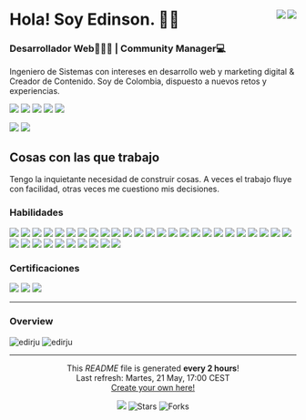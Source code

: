 <h1>Hola! Soy Edinson. 👋🏻 <span><a href="https://edinson-rivera.pages.dev/" target="_blank"><img align="right" src="https://img.shields.io/badge/👨🏻‍💻Edinson_Rivera-%23FFC134.svg?style=flat&logoColor=white"></a><a href="https://www.linkedin.com/in/edinson-rivera-jurado"><img align="right" src="https://img.shields.io/badge/Edinson%20Rivera-%230077B5.svg?style=flat&logo=linkedin&logoColor=white"></a></span></h1>
<h3 align="left">Desarrollador Web👨🏻‍💻 | Community Manager💻</h3>
<p>Ingeniero de Sistemas con intereses en desarrollo web y marketing digital & Creador de Contenido. Soy de Colombia, dispuesto a nuevos retos y experiencias.</p>

<a href="https://edinson-rivera.pages.dev/" target="_blank"><img src="https://img.shields.io/badge/🌐edinson-rivera.dev-%23FFC134.svg?style=flat&logoColor=white"></a>
<a href="https://www.instagram.com/edirju/"><img src="https://img.shields.io/badge/@edinsonrivera-%23E4405F.svg?style=flat&logo=Instagram&logoColor=white"></a>
<a href="https://twitter.com/edinson_rivera"><img src="https://img.shields.io/badge/@edinson_rivera-%232F3134.svg?style=flat&logo=X&logoColor=white"></a>
<a href="https://www.facebook.com/edirju"><img src="https://img.shields.io/badge/edinson_rivera-%231877F2.svg?style=flat&logo=facebook&logoColor=white"></a>
<a href="https://www.threads.net/@edirju"><img src="https://img.shields.io/badge/@edinsonrivera-2F3134?style=flat&logo=Threads&logoColor=white"></a>

<p>
    <img src="https://img.shields.io/github/stars/Edirju?style=flat&logo=github&color=FF3C00&labelColor=2F3134">
    <img src="https://img.shields.io/github/followers/Edirju?style=flat&logo=github&color=FF3C00&labelColor=2F3134">
</p>

<h2>Cosas con las que trabajo</h2>
<p>Tengo la inquietante necesidad de construir cosas. A veces el trabajo fluye con facilidad, otras veces me cuestiono mis decisiones.</p>
<h3>Habilidades</h3>
<p>
    <img src="https://img.shields.io/badge/HTML5-%23E34F26.svg?style=flat&logo=html5&logoColor=white">
    <img src="https://img.shields.io/badge/CSS3-%231572B6.svg?style=flat&logo=css3&logoColor=white">
    <img src="https://img.shields.io/badge/JavaScript-%23323330.svg?style=flat&logo=javascript&logoColor=%23F7DF1E"> 
    <img src="https://img.shields.io/badge/Astro-%230C1222?style=flat&logo=astro&logoColor=%23FDFDFE">
    <img src="https://img.shields.io/badge/Bootstrap-%238511FA.svg?style=flat&logo=bootstrap&logoColor=white">
    <img src="https://img.shields.io/badge/Tailwind-%2338B2AC.svg?style=flat&logo=tailwind-css&logoColor=white">
    <img src="https://img.shields.io/badge/SASS%20&%20SCSS-hotpink.svg?style=flat&logo=SASS&logoColor=white">
    <img src="https://img.shields.io/badge/React-%2320232a.svg?style=flat&logo=react&logoColor=%2361DAFB">    
    <img src="https://img.shields.io/badge/Wordpress-%23117AC9.svg?style=flat&logo=WordPress&logoColor=white">
    <img src="https://img.shields.io/badge/PHP-%23777BB4.svg?style=flat&logo=php&logoColor=white">
    <img src="https://img.shields.io/badge/MySQL-4479A1.svg?style=flat&logo=mysql&logoColor=white">
    <img src="https://img.shields.io/badge/VSCode-0078D4?style=flat&logo=visual%20studio%20code&logoColor=white">
    <img src="https://img.shields.io/badge/Python-FFD43B?style=flat&logo=python&logoColor=blue">
    <img src="https://img.shields.io/badge/TypeScript-007ACC?style=flat&logo=typescript&logoColor=white">
    <img src="https://img.shields.io/badge/Vercel-000000?style=flat&logo=vercel&logoColor=white">
    <img src="https://img.shields.io/badge/GIT-E44C30?style=flat&logo=git&logoColor=white">
    <img src="https://img.shields.io/badge/Linux-FCC624?style=flat&logo=linux&logoColor=black">
    <img src="https://img.shields.io/badge/Ubuntu-E95420?style=flat&logo=ubuntu&logoColor=white">
    <img src="https://img.shields.io/badge/fastapi-109989?style=flat&logo=FASTAPI&logoColor=white">
    <img src="https://img.shields.io/badge/Markdown-000000?style=flat&logo=markdown&logoColor=white">
    <img src="https://img.shields.io/badge/Node%20js-339933?style=flat&logo=nodedotjs&logoColor=white">
    <img src="https://img.shields.io/badge/npm-CB3837?style=flat&logo=npm&logoColor=white">
    <img src="https://img.shields.io/badge/Vite-B73BFE?style=flat&logo=vite&logoColor=%23FFD62E">
    <img src="https://img.shields.io/badge/Slack-4A154B?style=flat&logo=slack&logoColor=white">  
    <img src="https://img.shields.io/badge/Figma-F24E1E?style=flat&logo=figma&logoColor=white">
    <img src="https://img.shields.io/badge/Adobe%20Photoshop-%2331A8FF.svg?style=flat&logo=adobe%20photoshop&logoColor=white">
    <img src="https://img.shields.io/badge/Canva-%2300C4CC.svg?&style=flat&logo=Canva&logoColor=white">
    <img src="https://img.shields.io/badge/ChatGPT-74aa9c?style=flat&logo=openai&logoColor=white" />
    <img src="https://img.shields.io/badge/Notion-%23000000.svg?style=flat&logo=Notion&logoColor=white">
    <img src="https://img.shields.io/badge/Miro-F7C922?style=flat&logo=Miro&logoColor=%23050036">
    <img src="https://img.shields.io/badge/Trello-0052CC?style=flat&logo=trello&logoColor=white">  
    <img src="https://img.shields.io/badge/Google%20Analytics-E37400?style=flat&logo=google%20analytics&logoColor=white">
    <img src="https://img.shields.io/badge/Unsplash-000000?style=flat&logo=Unsplash&logoColor=white">
    <img src="https://img.shields.io/badge/Gemini-8E75B2?style=flat&logo=googlebard&logoColor=white">
    <img src="https://img.shields.io/badge/Pexels-05A081?style=flat&logo=pexels&logoColor=white">
</p>
<h3>Certificaciones</h3>
<p>
    <img src="https://img.shields.io/badge/Platzi-98CA3F?style=flat&logo=platzi&logoColor=white">
    <img src="https://img.shields.io/badge/freecodecamp-27273D?style=flat&logo=freecodecamp&logoColor=white">
    <img src="https://img.shields.io/badge/W3Schools-04AA6D?style=flat&logo=W3Schools&logoColor=white">
</p>

---
<h3>Overview</h3>
<p>
  <img align="center" src="https://github-readme-stats.vercel.app/api/top-langs?username=edirju&show_icons=true&locale=en&layout=compact" alt="edirju" />
  <img align="center" src="https://github-readme-stats.vercel.app/api?username=edirju&show_icons=true&locale=en" alt="edirju" />
</p>

----

<p align="center">This <i>README</i> file is generated <b>every 2 hours</b>!</br>Last refresh: Martes, 21 May, 17:00 CEST<br /><a href="https://medium.com/@th.guibert/how-to-create-a-self-updating-readme-md-for-your-github-profile-f8b05744ca91">Create your own here!</a></p>
<p align="center"><img src="https://github.com/thmsgbrt/thmsgbrt/workflows/README%20build/badge.svg" /> <img alt="Stars" src="https://img.shields.io/github/stars/thmsgbrt/thmsgbrt?style=flat-square&labelColor=343b41"/> <img alt="Forks" src="https://img.shields.io/github/forks/thmsgbrt/thmsgbrt?style=flat-square&labelColor=343b41"/></p>

